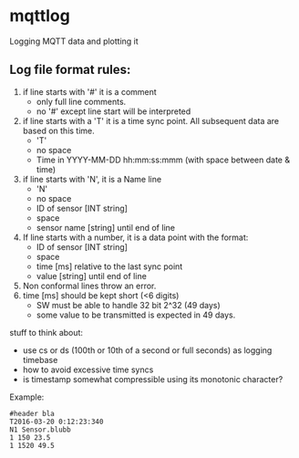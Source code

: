 # mqttlog
Logging MQTT data and plotting it

Log file format rules:
----------------------
1. if line starts with '#' it is a comment
    - only full line comments.
    - no '#' except line start will be interpreted
1. if line starts with a 'T' it is a time sync point. All subsequent data are based on this time.
    - 'T'
    - no space
    - Time in YYYY-MM-DD hh:mm:ss:mmm (with space between date & time)
1. if line starts with 'N', it is a Name line
    - 'N'
    - no space
    - ID of sensor [INT string]
    - space
    - sensor name [string] until end of line
1. If line starts with a number, it is a data point with the format:
    - ID of sensor [INT string]
    - space
    - time [ms] relative to the last sync point
    - value [string] until end of line
1. Non conformal lines throw an error.
1. time [ms] should be kept short (<6 digits) 
    * SW must be able to handle 32 bit 2^32 (49 days)
    * some value to be transmitted is expected in 49 days.


stuff to think about:

- use cs or ds (100th or 10th of a second or full seconds) as logging timebase
- how to avoid excessive time syncs
- is timestamp somewhat compressible using its monotonic character?

Example:

    #header bla
    T2016-03-20 0:12:23:340
    N1 Sensor.blubb
    1 150 23.5
    1 1520 49.5
